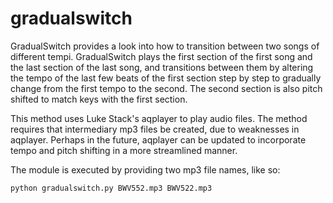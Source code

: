 # gradualswitch

GradualSwitch provides a look into how to transition between two songs of different tempi. GradualSwitch plays the first section of the first song and the last section of the last song, and transitions between them by altering the tempo of the last few beats of the first section step by step to gradually change from the first tempo to the second. The second section is also pitch shifted to match keys with the first section.

This method uses Luke Stack's aqplayer to play audio files. The method requires that intermediary mp3 files be created, due to weaknesses in aqplayer. Perhaps in the future, aqplayer can be updated to incorporate tempo and pitch shifting in a more streamlined manner.

The module is executed by providing two mp3 file names, like so:
```
python gradualswitch.py BWV552.mp3 BWV522.mp3
```
